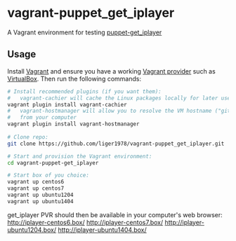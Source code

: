 # vagrant-puppet_get_iplayer
A Vagrant environment for testing
[puppet-get_iplayer](https://github.com/sevendials/puppet-get_iplayer)

## Usage
Install
[Vagrant](https://www.vagrantup.com/downloads.html) and ensure you have a
working
[Vagrant provider](https://docs.vagrantup.com/v2/getting-started/providers.html)
such as [VirtualBox](https://www.virtualbox.org/). Then run the following
commands:

````bash
# Install recommended plugins (if you want them):
#   vagrant-cachier will cache the Linux packages locally for later use
vagrant plugin install vagrant-cachier
#   vagrant-hostmanager will allow you to resolve the VM hostname ("gitlab.box")
#   from your computer
vagrant plugin install vagrant-hostmanager
 
# Clone repo:
git clone https://github.com/liger1978/vagrant-puppet_get_iplayer.git

# Start and provision the Vagrant environment:
cd vagrant-puppet-get_iplayer

# Start box of you choice:
vagrant up centos6
vagrant up centos7
vagrant up ubuntu1204
vagrant up ubuntu1404
````

get_iplayer PVR should then be available in your computer's web browser:
http://iplayer-centos6.box/
http://iplayer-centos7.box/
http://iplayer-ubuntu1204.box/
http://iplayer-ubuntu1404.box/